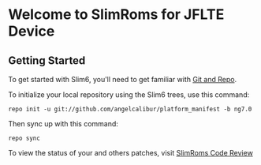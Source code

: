 Welcome to SlimRoms for JFLTE Device
===================


Getting Started
---------------

To get started with Slim6, you'll need to get familiar with
[Git and Repo](https://source.android.com/source/using-repo.html).

To initialize your local repository using the Slim6 trees, use this command:


	repo init -u git://github.com/angelcalibur/platform_manifest -b ng7.0



Then sync up with this command:

	repo sync


To view the status of your and others patches, visit [SlimRoms Code Review](http://review.slimroms.org)
